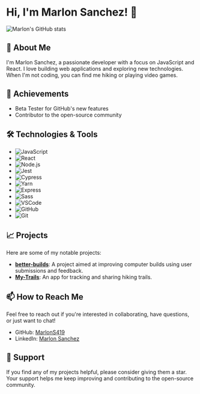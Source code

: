 # Hi, I'm Marlon Sanchez! 👋

![Marlon's GitHub stats](https://github-readme-stats.vercel.app/api?username=MarlonS419&show_icons=true&theme=radical)

## 🚀 About Me

I'm Marlon Sanchez, a passionate developer with a focus on JavaScript and React. I love building web applications and exploring new technologies. When I'm not coding, you can find me hiking or playing video games.

## 🌟 Achievements

- Beta Tester for GitHub's new features
- Contributor to the open-source community

## 🛠️ Technologies & Tools

- ![JavaScript](https://img.shields.io/badge/-JavaScript-F7DF1E?style=flat&logo=javascript&logoColor=black)
- ![React](https://img.shields.io/badge/-React-61DAFB?style=flat&logo=react&logoColor=white)
- ![Node.js](https://img.shields.io/badge/-Node.js-339933?style=flat&logo=Node.js&logoColor=white)
- ![Jest](https://img.shields.io/badge/-Jest-974247?style=flat&logo=jest&logoColor=white)
- ![Cypress](https://img.shields.io/badge/-Cypress-E5E5E5?style=flat&logo=cypress&logoColor=000)
- ![Yarn](https://img.shields.io/badge/-Yarn-2C8EBB?style=flat&logo=yarn&logoColor=white)
- ![Express](https://img.shields.io/badge/-Express-000000?style=flat&logo=express&logoColor=white)
- ![Sass](https://img.shields.io/badge/-Sass-CC6699?style=flat&logo=sass&logoColor=white)
- ![VSCode](https://img.shields.io/badge/-VSCode-007ACC?style=flat&logo=visual-studio-code&logoColor=white)
- ![GitHub](https://img.shields.io/badge/-GitHub-181717?style=flat&logo=github)
- ![Git](https://img.shields.io/badge/-Git-F05032?style=flat&logo=git&logoColor=white)

## 📈 Projects

Here are some of my notable projects:

- **[better-builds](https://github.com/MarlonS419/better-builds)**: A project aimed at improving computer builds using user submissions and feedback.
- **[My-Trails](https://github.com/MarlonS419/My-Trails)**: An app for tracking and sharing hiking trails.

## 📫 How to Reach Me

Feel free to reach out if you're interested in collaborating, have questions, or just want to chat!

- GitHub: [MarlonS419](https://github.com/MarlonS419)
- LinkedIn: [Marlon Sanchez](https://www.linkedin.com/in/marlonsanchez-/)

## 🤝 Support

If you find any of my projects helpful, please consider giving them a star. Your support helps me keep improving and contributing to the open-source community.
